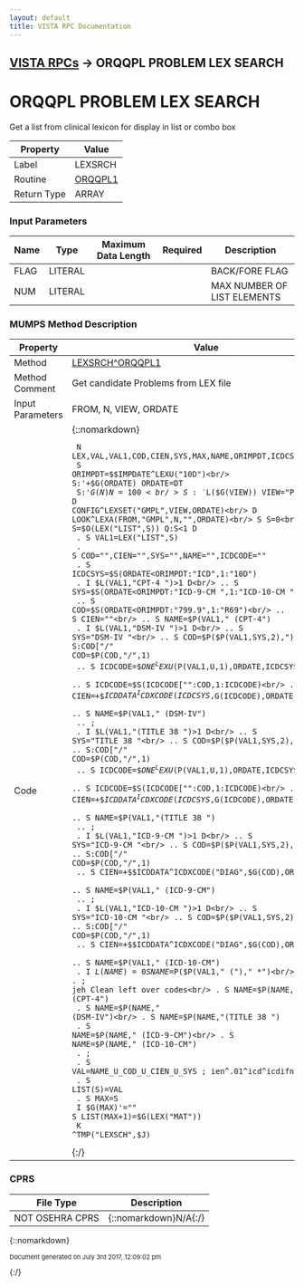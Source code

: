 ```yaml
---
layout: default
title: VISTA RPC Documentation
---
```


## [VISTA RPCs](TableOfContents) &#8594; ORQQPL PROBLEM LEX SEARCH
# ORQQPL PROBLEM LEX SEARCH

Get a list from clinical lexicon for display in list or combo box

Property | Value
--- | ---
Label | LEXSRCH
Routine | [ORQQPL1](http://code.osehra.org/dox/Routine_ORQQPL1_source.html)
Return Type | ARRAY


### Input Parameters

Name | Type | Maximum Data Length | Required | Description
--- | --- | --- | --- | ---
FLAG | LITERAL |  |  | BACK/FORE FLAG
NUM | LITERAL |  |  | MAX NUMBER OF LIST ELEMENTS



### MUMPS Method Description

Property | Value
--- | ---
Method | [LEXSRCH^ORQQPL1](http://code.osehra.org/dox/Routine_ORQQPL1_source.html)
Method Comment | Get candidate Problems from LEX file
Input Parameters | FROM, N, VIEW, ORDATE
Code | {::nomarkdown}<pre><code> N LEX,VAL,VAL1,COD,CIEN,SYS,MAX,NAME,ORIMPDT,ICDCSYS,ICDCODE<br/> S ORIMPDT=$$IMPDATE^LEXU("10D")<br/> S:'+$G(ORDATE) ORDATE=DT<br/> S:'$G(N) N=100<br/> S:'$L($G(VIEW)) VIEW="PL1"<br/> D CONFIG^LEXSET("GMPL",VIEW,ORDATE)<br/> D LOOK^LEXA(FROM,"GMPL",N,"",ORDATE)<br/> S S=0<br/> F  S S=$O(LEX("LIST",S)) Q:S<1  D<br/> . S VAL1=LEX("LIST",S)<br/> . S COD="",CIEN="",SYS="",NAME="",ICDCODE=""<br/> . S ICDCSYS=$S(ORDATE<ORIMPDT:"ICD",1:"10D")<br/> . I $L(VAL1,"CPT-4 ")>1 D<br/> .. S SYS=$S(ORDATE<ORIMPDT:"ICD-9-CM ",1:"ICD-10-CM ")<br/> .. S COD=$S(ORDATE<ORIMPDT:"799.9",1:"R69")<br/> .. S CIEN=""<br/> .. S NAME=$P(VAL1," (CPT-4")<br/> . I $L(VAL1,"DSM-IV ")>1 D<br/> .. S SYS="DSM-IV "<br/> .. S COD=$P($P(VAL1,SYS,2),")")<br/> .. S:COD["/" COD=$P(COD,"/",1)<br/> .. S ICDCODE=$$ONE^LEXU($P(VAL1,U,1),ORDATE,ICDCSYS)<br/> .. S ICDCODE=$S(ICDCODE["":COD,1:ICDCODE)<br/> .. S CIEN=+$$ICDDATA^ICDXCODE(ICDCSYS,$G(ICDCODE),ORDATE,"E")<br/> .. S NAME=$P(VAL1," (DSM-IV")<br/> .. ;<br/> . I $L(VAL1,"(TITLE 38 ")>1 D<br/> .. S SYS="TITLE 38 "<br/> .. S COD=$P($P(VAL1,SYS,2),")")<br/> .. S:COD["/" COD=$P(COD,"/",1)<br/> .. S ICDCODE=$$ONE^LEXU($P(VAL1,U,1),ORDATE,ICDCSYS)<br/> .. S ICDCODE=$S(ICDCODE["":COD,1:ICDCODE)<br/> .. S CIEN=+$$ICDDATA^ICDXCODE(ICDCSYS,$G(ICDCODE),ORDATE,"E")<br/> .. S NAME=$P(VAL1,"(TITLE 38 ")<br/> .. ;<br/> . I $L(VAL1,"ICD-9-CM ")>1 D<br/> .. S SYS="ICD-9-CM "<br/> .. S COD=$P($P(VAL1,SYS,2),")")<br/> .. S:COD["/" COD=$P(COD,"/",1)<br/> .. S CIEN=+$$ICDDATA^ICDXCODE("DIAG",$G(COD),ORDATE,"E")<br/> .. S NAME=$P(VAL1," (ICD-9-CM")<br/> .. ;<br/> . I $L(VAL1,"ICD-10-CM ")>1 D<br/> .. S SYS="ICD-10-CM "<br/> .. S COD=$P($P(VAL1,SYS,2),")")<br/> .. S:COD["/" COD=$P(COD,"/",1)<br/> .. S CIEN=+$$ICDDATA^ICDXCODE("DIAG",$G(COD),ORDATE,"E")<br/> .. S NAME=$P(VAL1," (ICD-10-CM")<br/> . I $L(NAME)=0 S NAME=$P($P(VAL1," (")," *")<br/> . ;<br/> . ; jeh Clean left over codes<br/> . S NAME=$P(NAME," (CPT-4")<br/> . S NAME=$P(NAME," (DSM-IV")<br/> . S NAME=$P(NAME,"(TITLE 38 ")<br/> . S NAME=$P(NAME," (ICD-9-CM")<br/> . S NAME=$P(NAME," (ICD-10-CM")<br/> . ;<br/> . S VAL=NAME_U_COD_U_CIEN_U_SYS ; ien^.01^icd^icdifn^system<br/> . S LIST(S)=VAL<br/> . S MAX=S<br/> I $G(MAX)'="" S LIST(MAX+1)=$G(LEX("MAT"))<br/> K ^TMP("LEXSCH",$J)</code></pre>{:/}



### CPRS

File Type | Description
--- | ---
NOT OSEHRA CPRS | {::nomarkdown}N/A{:/}

{::nomarkdown} <br/><p style="font-size: 11px">Document generated on July 3rd 2017, 12:09:02 pm</p>{:/}